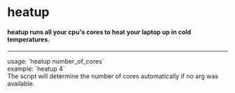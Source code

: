 # heatup
#### heatup runs all your cpu's cores to heat your laptop up in cold temperatures.<br>
<hr>
usage: `heatup number_of_cores` <br>
example: `heatup 4`<br>
The script will determine the number of cores automatically if no arg was available.
